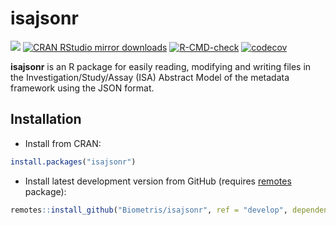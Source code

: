 
<!-- README.md is generated from README.Rmd. Please edit that file -->

# isajsonr

[![](https://www.r-pkg.org/badges/version/isajsonr)](https://www.r-pkg.org/pkg/isajsonr)
[![CRAN RStudio mirror
downloads](https://cranlogs.r-pkg.org/badges/isajsonr)](https://www.r-pkg.org/pkg/isajsonr)
[![R-CMD-check](https://github.com/Biometris/isajsonr/workflows/R-CMD-check/badge.svg)](https://github.com/Biometris/isajsonr/actions?workflow=R-CMD-check)
[![codecov](https://codecov.io/gh/Biometris/isajsonr/branch/master/graph/badge.svg)](https://app.codecov.io/gh/Biometris/isajsonr)

**isajsonr** is an R package for easily reading, modifying and writing
files in the Investigation/Study/Assay (ISA) Abstract Model of the
metadata framework using the JSON format.

## Installation

- Install from CRAN:

``` r
install.packages("isajsonr")
```

- Install latest development version from GitHub (requires
  [remotes](https://github.com/r-lib/remotes) package):

``` r
remotes::install_github("Biometris/isajsonr", ref = "develop", dependencies = TRUE)
```
